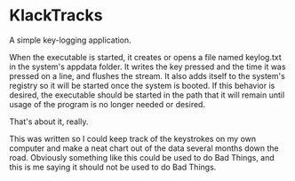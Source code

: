 KlackTracks
===========

A simple key-logging application.

When the executable is started, it creates or opens a file named keylog.txt in the system's appdata folder. It writes the key pressed and the time it was pressed on a line, and flushes the stream. It also adds itself to the system's registry so it will be started once the system is booted. If this behavior is desired, the executable should be started in the path that it will remain until usage of the program is no longer needed or desired.

That's about it, really.

This was written so I could keep track of the keystrokes on my own computer and make a neat chart out of the data several months down the road. Obviously something like this could be used to do Bad Things, and this is me saying it should not be used to do Bad Things.
